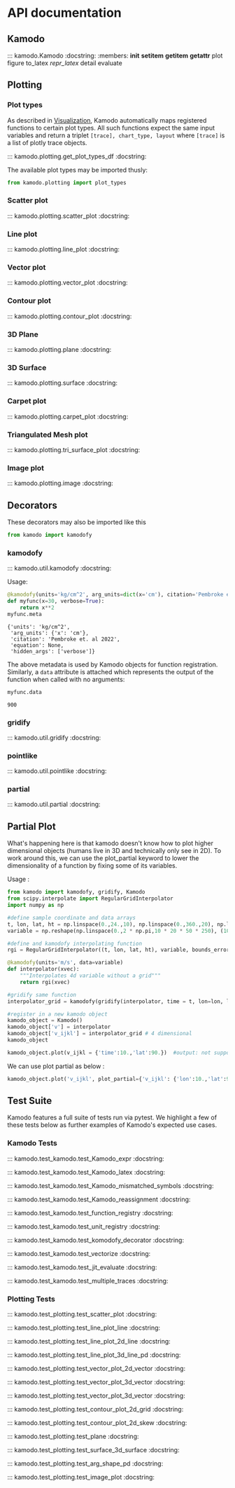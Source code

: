 # API documentation

## Kamodo

::: kamodo.Kamodo
    :docstring:
    :members: __init__ __setitem__ __getitem__ __getattr__ plot figure to_latex _repr_latex_ detail evaluate

## Plotting

### Plot types

As described in [Visualization](../notebooks/Visualization/), Kamodo automatically maps registered functions to certain plot types. All such functions expect the same input variables and return a triplet `[trace], chart_type, layout` where `[trace]` is a list of plotly trace objects.

::: kamodo.plotting.get_plot_types_df
    :docstring:

The available plot types may be imported thusly:

```python
from kamodo.plotting import plot_types
```

### Scatter plot

::: kamodo.plotting.scatter_plot
    :docstring:

### Line plot

::: kamodo.plotting.line_plot
    :docstring:

### Vector plot

::: kamodo.plotting.vector_plot
    :docstring:

### Contour plot

::: kamodo.plotting.contour_plot
    :docstring:

### 3D Plane

::: kamodo.plotting.plane
    :docstring:

### 3D Surface

::: kamodo.plotting.surface
    :docstring:

### Carpet plot

::: kamodo.plotting.carpet_plot
    :docstring:

### Triangulated Mesh plot

::: kamodo.plotting.tri_surface_plot
    :docstring:

### Image plot

::: kamodo.plotting.image
    :docstring:

## Decorators

These decorators may also be imported like this

```python
from kamodo import kamodofy
```

### kamodofy

::: kamodo.util.kamodofy
    :docstring:

Usage:

```python
@kamodofy(units='kg/cm^2', arg_units=dict(x='cm'), citation='Pembroke et. al 2022', hidden_args=['verbose'])
def myfunc(x=30, verbose=True):
    return x**2
myfunc.meta
```
```console
{'units': 'kg/cm^2',
 'arg_units': {'x': 'cm'},
 'citation': 'Pembroke et. al 2022',
 'equation': None,
 'hidden_args': ['verbose']}
```
The above metadata is used by Kamodo objects for function registration. Similarly, a `data` attribute is attached which represents the output of the function when called with no arguments:

```python
myfunc.data
```
```console
900
```

### gridify
::: kamodo.util.gridify
    :docstring:

### pointlike

::: kamodo.util.pointlike
    :docstring:

### partial

::: kamodo.util.partial
    :docstring:


## Partial Plot

What's happening here is that kamodo doesn't know how to plot higher dimensional objects (humans live in 3D and technically only see in 2D). To work around this, we can use the plot_partial keyword to lower the dimensionality of a function by fixing some of its variables.

Usage : 
```python
from kamodo import kamodofy, gridify, Kamodo
from scipy.interpolate import RegularGridInterpolator
import numpy as np

#define sample coordinate and data arrays
t, lon, lat, ht = np.linspace(0.,24.,10), np.linspace(0.,360.,20), np.linspace(-90.,90.,50), np.linspace(100.,10000.,250)
variable = np.reshape(np.linspace(0.,2 * np.pi,10 * 20 * 50 * 250), (10,20,50,250))

#define and kamodofy interpolating function
rgi = RegularGridInterpolator((t, lon, lat, ht), variable, bounds_error = False, fill_value=np.NaN)

@kamodofy(units='m/s', data=variable)
def interpolator(xvec):
    """Interpolates 4d variable without a grid"""
    return rgi(xvec)

#gridify same function
interpolator_grid = kamodofy(gridify(interpolator, time = t, lon=lon, lat = lat,  height = ht), units='m/s', data=variable, arg_units={'time':'hr','lon':'deg','lat':'deg','height':'km'})

#register in a new kamodo object
kamodo_object = Kamodo()
kamodo_object['v'] = interpolator
kamodo_object['v_ijkl'] = interpolator_grid # 4 dimensional
kamodo_object

kamodo_object.plot(v_ijkl = {'time':10.,'lat':90.})  #output: not supported: out_dim ('N', 'M'), arg_dims [(1,), ('N',), (1,), ('M',)]
```
We can use plot partial as below : 

```python
kamodo_object.plot('v_ijkl', plot_partial={'v_ijkl': {'lon':10.,'lat':90.}})
```

## Test Suite

Kamodo features a full suite of tests run via pytest. We highlight a few of these tests below as further examples of Kamodo's expected use cases.

### Kamodo Tests

::: kamodo.test_kamodo.test_Kamodo_expr
    :docstring: 

::: kamodo.test_kamodo.test_Kamodo_latex
    :docstring: 

::: kamodo.test_kamodo.test_Kamodo_mismatched_symbols
    :docstring: 

::: kamodo.test_kamodo.test_Kamodo_reassignment
    :docstring: 

::: kamodo.test_kamodo.test_function_registry
    :docstring: 

::: kamodo.test_kamodo.test_unit_registry
    :docstring: 

::: kamodo.test_kamodo.test_komodofy_decorator
    :docstring: 

::: kamodo.test_kamodo.test_vectorize
    :docstring: 

::: kamodo.test_kamodo.test_jit_evaluate
    :docstring:  

::: kamodo.test_kamodo.test_multiple_traces
    :docstring:

### Plotting Tests

::: kamodo.test_plotting.test_scatter_plot
    :docstring:

::: kamodo.test_plotting.test_line_plot_line
    :docstring:

::: kamodo.test_plotting.test_line_plot_2d_line
    :docstring:

::: kamodo.test_plotting.test_line_plot_3d_line_pd
    :docstring:

::: kamodo.test_plotting.test_vector_plot_2d_vector
    :docstring:

::: kamodo.test_plotting.test_vector_plot_3d_vector
    :docstring:

::: kamodo.test_plotting.test_vector_plot_3d_vector
    :docstring:

::: kamodo.test_plotting.test_contour_plot_2d_grid
    :docstring:

::: kamodo.test_plotting.test_contour_plot_2d_skew
    :docstring:

::: kamodo.test_plotting.test_plane
    :docstring:

::: kamodo.test_plotting.test_surface_3d_surface
    :docstring:

::: kamodo.test_plotting.test_arg_shape_pd
    :docstring:

::: kamodo.test_plotting.test_image_plot
    :docstring:







